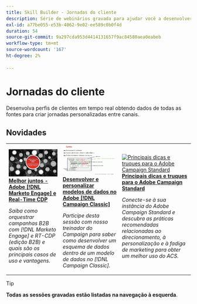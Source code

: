 ```yaml
---
title: Skill Builder - Jornadas do cliente
description: Série de webinários gravada para ajudar você a desenvolver perfis de clientes em tempo real, extraindo dados de todas as fontes para criar jornadas personalizadas entre canais.
exl-id: a77be055-e53b-4062-9e02-ee589c0b0f4d
duration: 54
source-git-commit: 9a297cda953d4414131657f9ac84580aea0eabeb
workflow-type: tm+mt
source-wordcount: '167'
ht-degree: 2%

---
```


# Jornadas do cliente

Desenvolva perfis de clientes em tempo real obtendo dados de todas as fontes para criar jornadas personalizadas entre canais.

## Novidades

<table>
<tr>
  <td>
    <a href="https://experienceleague.adobe.com/docs/skill-builder-events/skill-builder/customer-journeys/2022/b2b-campaigns.html">
      <img alt="Melhor juntos - Adobe [!DNL Marketo Engage] e Real-Time CDP" src="assets/343824.jpeg" />
    </a>
     <div>
      <a href="https://experienceleague.adobe.com/docs/skill-builder-events/skill-builder/customer-journeys/2022/b2b-campaigns.html">
        <strong>Melhor juntos - Adobe [!DNL Marketo Engage] e Real-Time CDP</strong>
      </a>
    </div>
    <p>
    <em>Saiba como orquestrar campanhas B2B com [!DNL Marketo Engage] e RT-CDP (edição B2B) e quais são os principais casos de uso e vantagens.</em>
    <p>
  </td>
  <td>
    <a href="https://experienceleague.adobe.com/docs/skill-builder-events/skill-builder/customer-journeys/2022/data-models.html">
      <img alt="Desenvolver e personalizar modelos de dados no Adobe [!DNL Campaign Classic]" src="assets/343829.jpeg" />
    </a>
     <div>
      <a href="https://experienceleague.adobe.com/docs/skill-builder-events/skill-builder/customer-journeys/2022/data-models.html">
        <strong>Desenvolver e personalizar modelos de dados no Adobe [!DNL Campaign Classic]</strong>
      </a>
    </div>
    <p>
    <em>Participe desta sessão com nosso treinador do Campaign para saber como desenvolver um esquema de dados dentro de um modelo de dados no [!DNL Campaign Classic].</em>
    <p>
  </td>  
  <td>
    <a href="https://experienceleague.adobe.com/docs/skill-builder-events/skill-builder/customer-journeys/2022/tips-and-tricks.html">
      <img alt="Principais dicas e truques para o Adobe Campaign Standard" src="https://video.tv.adobe.com/v/343828?format=jpeg" />
    </a>
     <div>
      <a href="https://experienceleague.adobe.com/docs/skill-builder-events/skill-builder/customer-journeys/2022/tips-and-tricks.html">
        <strong>Principais dicas e truques para o Adobe Campaign Standard</strong>
      </a>
    </div>
    <p>
    <em>Conecte-se à sua instância do Adobe Campaign Standard e descubra as práticas recomendadas relacionadas ao direcionamento, à personalização e à fadiga de marketing para obter um melhor uso do ACS.</em>
    <p>
  </td>
</tr>
</table>

>[!TIP]
>
>**Todas as sessões gravadas estão listadas na navegação à esquerda**.
